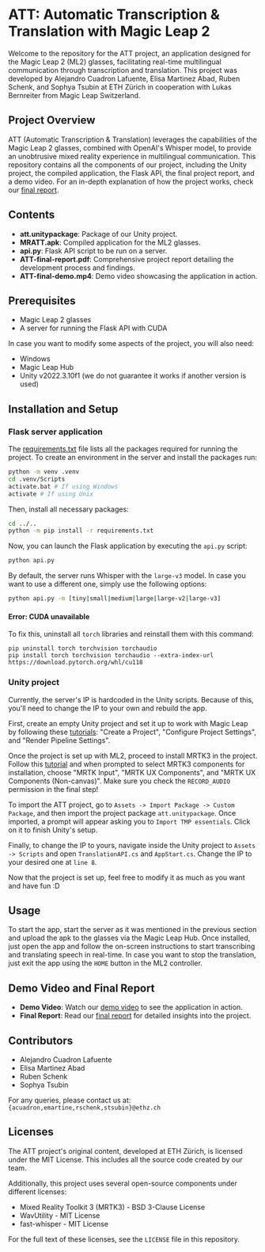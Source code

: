 # ATT: Automatic Transcription & Translation with Magic Leap 2

Welcome to the repository for the ATT project, an application designed for the Magic Leap 2 (ML2) glasses, facilitating real-time multilingual communication through transcription and translation. This project was developed by Alejandro Cuadron Lafuente, Elisa Martinez Abad, Ruben Schenk, and Sophya Tsubin at ETH Zürich in cooperation with Lukas Bernreiter from Magic Leap Switzerland.

## Project Overview

ATT (Automatic Transcription & Translation) leverages the capabilities of the Magic Leap 2 glasses, combined with OpenAI's Whisper model, to provide an unobtrusive mixed reality experience in multilingual communication. This repository contains all the components of our project, including the Unity project, the compiled application, the Flask API, the final project report, and a demo video. For an in-depth explanation of how the project works, check our [final report](link-missing).

## Contents

- **att.unitypackage**: Package of our Unity project.
- **MRATT.apk**: Compiled application for the ML2 glasses.
- **api.py**: Flask API script to be run on a server.
- **ATT-final-report.pdf**: Comprehensive project report detailing the development process and findings.
- **ATT-final-demo.mp4**: Demo video showcasing the application in action.

## Prerequisites

- Magic Leap 2 glasses
- A server for running the Flask API with CUDA

In case you want to modify some aspects of the project, you will also need:
- Windows
- Magic Leap Hub
- Unity v2022.3.10f1 (we do not guarantee it works if another version is used)

## Installation and Setup

### Flask server application
The [requirements.txt](requirements.txt) file lists all the packages required for running the project. To create an environment in the server and install the packages run:

```bash
python -m venv .venv
cd .venv/Scripts
activate.bat # If using Windows
activate # If using Unix
```

Then, install all necessary packages:

```bash
cd ../..
python -m pip install -r requirements.txt
```

Now, you can launch the Flask application by executing the `api.py` script:

```bash
python api.py
```

By default, the server runs Whisper with the `large-v3` model. In case you want to use a different one, simply use the following options:
```bash
python api.py -m [tiny|small|medium|large|large-v2|large-v3]
```

#### Error: CUDA unavailable
To fix this, uninstall all `torch` libraries and reinstall them with this command:
```
pip uninstall torch torchvision torchaudio
pip install torch torchvision torchaudio --extra-index-url https://download.pytorch.org/whl/cu118
```

### Unity project

Currently, the server's IP is hardcoded in the Unity scripts. Because of this, you'll need to change the IP to your own and rebuild the app.

First, create an empty Unity project and set it up to work with Magic Leap by following these [tutorials](https://developer-docs.magicleap.cloud/docs/guides/unity/getting-started/unity-getting-started/): "Create a Project", "Configure Project Settings", and "Render Pipeline Settings".

Once the project is set up with ML2, proceed to install MRTK3 in the project. Follow this [tutorial](https://developer-docs.magicleap.cloud/docs/guides/third-party/mrtk3/mrtk3-new-project/) and when prompted to select MRTK3 components for installation, choose "MRTK Input", "MRTK UX Components", and "MRTK UX Components (Non-canvas)". Make sure you check the `RECORD_AUDIO` permission in the final step!

To import the ATT project, go to `Assets -> Import Package -> Custom Package`, and then import the project package `att.unitypackage`. Once imported, a prompt will appear asking you to `Import TMP essentials`. Click on it to finish Unity's setup.

Finally, to change the IP to yours, navigate inside the Unity project to `Assets -> Scripts` and open `TranslationAPI.cs` and `AppStart.cs`. Change the IP to your desired one at `line 8`.

Now that the project is set up, feel free to modify it as much as you want and have fun :D

## Usage

To start the app, start the server as it was mentioned in the previous section and upload the apk to the glasses via the Magic Leap Hub. Once installed, just open the app and follow the on-screen instructions to start transcribing and translating speech in real-time. In case you want to stop the translation, just exit the app using the `HOME` button in the ML2 controller.

## Demo Video and Final Report

- **Demo Video**: Watch our [demo video](link-missing) to see the application in action.
- **Final Report**: Read our [final report](link-missing) for detailed insights into the project.

## Contributors

- Alejandro Cuadron Lafuente
- Elisa Martinez Abad
- Ruben Schenk
- Sophya Tsubin

For any queries, please contact us at: `{acuadron,emartine,rschenk,stsubin}@ethz.ch`

## Licenses

The ATT project's original content, developed at ETH Zürich, is licensed under the MIT License. This includes all the source code created by our team.

Additionally, this project uses several open-source components under different licenses:
- Mixed Reality Toolkit 3 (MRTK3) - BSD 3-Clause License
- WavUtility - MIT License
- fast-whisper - MIT License

For the full text of these licenses, see the `LICENSE` file in this repository.
